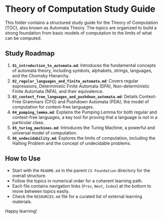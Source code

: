 # Theory of Computation Study Guide

This folder contains a structured study guide for the Theory of Computation (TOC), also known as Automata Theory. The topics are organized to build a strong foundation from basic models of computation to the limits of what can be computed.

## Study Roadmap

1.  **`01_introduction_to_automata.md`**: Introduces the fundamental concepts of automata theory, including symbols, alphabets, strings, languages, and the Chomsky Hierarchy.
2.  **`02_regular_languages_and_finite_automata.md`**: Covers regular expressions, Deterministic Finite Automata (DFA), Non-deterministic Finite Automata (NFA), and their equivalence.
3.  **`03_context_free_languages_and_pushdown_automata.md`**: Details Context-Free Grammars (CFG) and Pushdown Automata (PDA), the model of computation for context-free languages.
4.  **`04_pumping_lemma.md`**: Explains the Pumping Lemma for both regular and context-free languages, a key tool for proving that a language is *not* in a particular class.
5.  **`05_turing_machines.md`**: Introduces the Turing Machine, a powerful and universal model of computation.
6.  **`06_undecidability.md`**: Explores the limits of computation, including the Halting Problem and the concept of undecidable problems.

## How to Use

-   Start with the `README.md` in the parent `CS Foundation` directory for the overall structure.
-   Follow the topics in numerical order for a coherent learning path.
-   Each file contains navigation links (`Prev`, `Next`, `Index`) at the bottom to move between topics easily.
-   Check the `RESOURCES.md` file for a curated list of external learning materials.

Happy learning!
